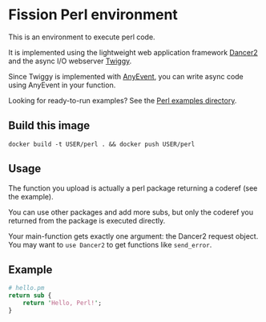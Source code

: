 # Fission Perl environment

This is an environment to execute perl code.

It is implemented using the lightweight web application framework
[Dancer2](https://metacpan.org/pod/Dancer2) and the async I/O webserver
[Twiggy](https://metacpan.org/pod/Twiggy).

Since Twiggy is implemented with [AnyEvent](https://metacpan.org/pod/AnyEvent),
you can write async code using AnyEvent in your function.

Looking for ready-to-run examples? See the [Perl examples directory](../../examples/perl).

## Build this image

```
docker build -t USER/perl . && docker push USER/perl
```

## Usage

The function you upload is actually a perl package returning a coderef (see the
example).

You can use other packages and add more subs, but only the coderef you returned
from the package is executed directly.

Your main-function gets exactly one argument: the Dancer2 request object. You
may want to `use Dancer2` to get functions like `send_error`.

## Example

```perl
# hello.pm
return sub {
    return 'Hello, Perl!';
}
```
